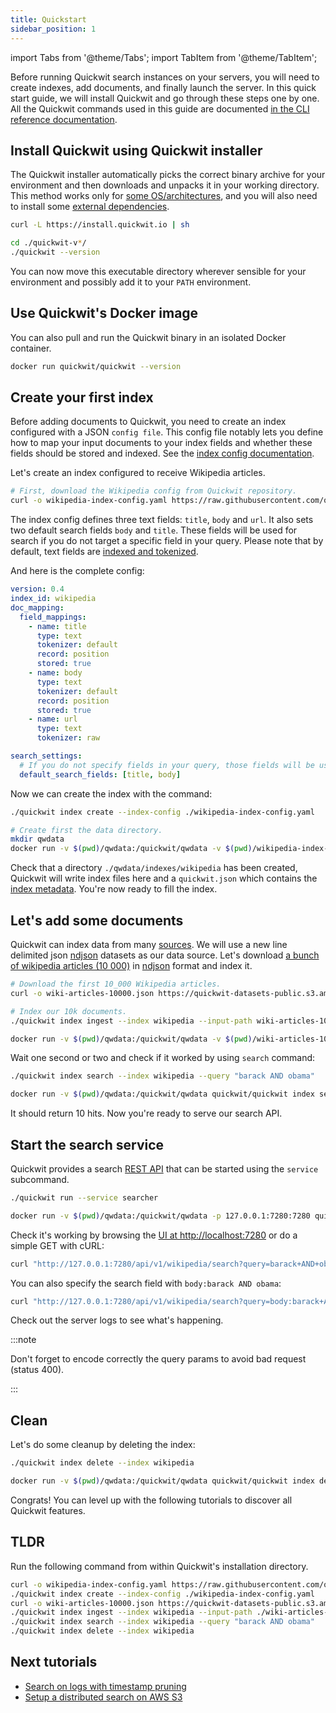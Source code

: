 ```yaml
---
title: Quickstart
sidebar_position: 1
---
```


import Tabs from '@theme/Tabs';
import TabItem from '@theme/TabItem';


Before running Quickwit search instances on your servers, you will need to create indexes, add documents, and finally launch the server. In this quick start guide, we will install Quickwit and go through these steps one by one. All the Quickwit commands used in this guide are documented [in the CLI reference documentation](../reference/cli.md).

## Install Quickwit using Quickwit installer

The Quickwit installer automatically picks the correct binary archive for your environment and then downloads and unpacks it in your working directory.
This method works only for [some OS/architectures](installation.md#download), and you will also need to install some [external dependencies](installation.md#note-on-external-dependencies).

```bash
curl -L https://install.quickwit.io | sh
```

```bash
cd ./quickwit-v*/
./quickwit --version
```

You can now move this executable directory wherever sensible for your environment and possibly add it to your `PATH` environment.

## Use Quickwit's Docker image

You can also pull and run the Quickwit binary in an isolated Docker container.

```bash
docker run quickwit/quickwit --version
```


## Create your first index

Before adding documents to Quickwit, you need to create an index configured with a JSON `config file`. This config file notably lets you define how to map your input documents to your index fields and whether these fields should be stored and indexed. See the [index config documentation](../configuration/index-config.md).

Let's create an index configured to receive Wikipedia articles.

```bash
# First, download the Wikipedia config from Quickwit repository.
curl -o wikipedia-index-config.yaml https://raw.githubusercontent.com/quickwit-oss/quickwit/main/config/tutorials/wikipedia/index-config.yaml
```

The index config defines three text fields: `title`, `body` and `url`. It also sets two default search fields `body` and `title`. These fields will be used for search if you do not target a specific field in your query. Please note that by default, text fields are [indexed and tokenized](../configuration/index-config.md).

And here is the complete config:

```yaml title="wikipedia-index-config.yaml"
version: 0.4
index_id: wikipedia
doc_mapping:
  field_mappings:
    - name: title
      type: text
      tokenizer: default
      record: position
      stored: true
    - name: body
      type: text
      tokenizer: default
      record: position
      stored: true
    - name: url
      type: text
      tokenizer: raw

search_settings:
  # If you do not specify fields in your query, those fields will be used.
  default_search_fields: [title, body]
```

Now we can create the index with the command:

<Tabs>

<TabItem value="cli" label="CLI">

```bash
./quickwit index create --index-config ./wikipedia-index-config.yaml
```

</TabItem>

<TabItem value="docker" label="Docker">

```bash
# Create first the data directory.
mkdir qwdata
docker run -v $(pwd)/qwdata:/quickwit/qwdata -v $(pwd)/wikipedia-index-config.yaml:/quickwit/index-config.yaml quickwit/quickwit index create --index-config index-config.yaml
```

</TabItem>

</Tabs>

Check that a directory `./qwdata/indexes/wikipedia` has been created, Quickwit will write index files here and a `quickwit.json` which contains the [index metadata](../concepts/architecture.md#index).
You're now ready to fill the index.


## Let's add some documents

Quickwit can index data from many [sources](../configuration/source-config.md). We will use a new line delimited json [ndjson](http://ndjson.org/) datasets as our data source.
Let's download [a bunch of wikipedia articles (10 000)](https://quickwit-datasets-public.s3.amazonaws.com/wiki-articles-10000.json) in [ndjson](http://ndjson.org/) format and index it.

```bash
# Download the first 10_000 Wikipedia articles.
curl -o wiki-articles-10000.json https://quickwit-datasets-public.s3.amazonaws.com/wiki-articles-10000.json
```

<Tabs>

<TabItem value="cli" label="CLI">

```bash
# Index our 10k documents.
./quickwit index ingest --index wikipedia --input-path wiki-articles-10000.json
```

</TabItem>

<TabItem value="docker" label="Docker">

```bash
docker run -v $(pwd)/qwdata:/quickwit/qwdata -v $(pwd)/wiki-articles-10000.json:/quickwit/docs.json quickwit/quickwit index ingest --index wikipedia --input-path docs.json
```

</TabItem>

</Tabs>

Wait one second or two and check if it worked by using `search` command:

<Tabs>

<TabItem value="cli" label="CLI">

```bash
./quickwit index search --index wikipedia --query "barack AND obama"
```

</TabItem>

<TabItem value="docker" label="Docker">

```bash
docker run -v $(pwd)/qwdata:/quickwit/qwdata quickwit/quickwit index search --index wikipedia --query "barack AND obama"
```

</TabItem>

</Tabs>

It should return 10 hits. Now you're ready to serve our search API.


## Start the search service

Quickwit provides a search [REST API](../reference/rest-api.md) that can be started using the `service` subcommand.

<Tabs>

<TabItem value="cli" label="CLI">

```bash
./quickwit run --service searcher
```

</TabItem>

<TabItem value="docker" label="Docker">

```bash
docker run -v $(pwd)/qwdata:/quickwit/qwdata -p 127.0.0.1:7280:7280 quickwit/quickwit run --service searcher
```

</TabItem>

</Tabs>


Check it's working by browsing the [UI at http://localhost:7280](http://localhost:7280) or do a simple GET with cURL:
```bash
curl "http://127.0.0.1:7280/api/v1/wikipedia/search?query=barack+AND+obama"
```

You can also specify the search field with `body:barack AND obama`:
```bash
curl "http://127.0.0.1:7280/api/v1/wikipedia/search?query=body:barack+AND+obama"
```

Check out the server logs to see what's happening.


:::note

Don't forget to encode correctly the query params to avoid bad request (status 400).

:::



## Clean

Let's do some cleanup by deleting the index:

<Tabs>

<TabItem value="cli" label="CLI">

```bash
./quickwit index delete --index wikipedia
```

</TabItem>

<TabItem value="docker" label="Docker">

```bash
docker run -v $(pwd)/qwdata:/quickwit/qwdata quickwit/quickwit index delete --index wikipedia
```

</TabItem>

</Tabs>

Congrats! You can level up with the following tutorials to discover all Quickwit features.


## TLDR

Run the following command from within Quickwit's installation directory.

```bash
curl -o wikipedia-index-config.yaml https://raw.githubusercontent.com/quickwit-oss/quickwit/main/config/tutorials/wikipedia/index-config.yaml
./quickwit index create --index-config ./wikipedia-index-config.yaml
curl -o wiki-articles-10000.json https://quickwit-datasets-public.s3.amazonaws.com/wiki-articles-10000.json
./quickwit index ingest --index wikipedia --input-path ./wiki-articles-10000.json
./quickwit index search --index wikipedia --query "barack AND obama"
./quickwit index delete --index wikipedia
```


## Next tutorials

- [Search on logs with timestamp pruning](/tutorials/tutorial-hdfs-logs)
- [Setup a distributed search on AWS S3](/tutorials/tutorial-hdfs-logs-distributed-search-aws-s3)
